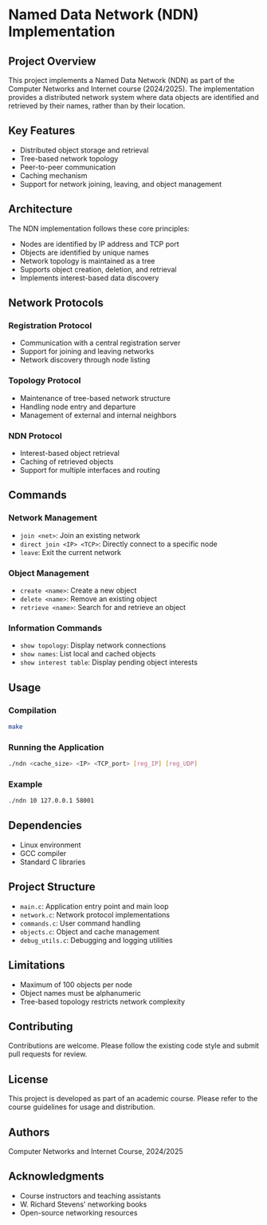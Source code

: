 # Named Data Network (NDN) Implementation

## Project Overview

This project implements a Named Data Network (NDN) as part of the Computer Networks and Internet course (2024/2025). The implementation provides a distributed network system where data objects are identified and retrieved by their names, rather than by their location.

## Key Features

- Distributed object storage and retrieval
- Tree-based network topology
- Peer-to-peer communication
- Caching mechanism
- Support for network joining, leaving, and object management

## Architecture

The NDN implementation follows these core principles:

- Nodes are identified by IP address and TCP port
- Objects are identified by unique names
- Network topology is maintained as a tree
- Supports object creation, deletion, and retrieval
- Implements interest-based data discovery

## Network Protocols

### Registration Protocol
- Communication with a central registration server
- Support for joining and leaving networks
- Network discovery through node listing

### Topology Protocol
- Maintenance of tree-based network structure
- Handling node entry and departure
- Management of external and internal neighbors

### NDN Protocol
- Interest-based object retrieval
- Caching of retrieved objects
- Support for multiple interfaces and routing

## Commands

### Network Management
- `join <net>`: Join an existing network
- `direct join <IP> <TCP>`: Directly connect to a specific node
- `leave`: Exit the current network

### Object Management
- `create <name>`: Create a new object
- `delete <name>`: Remove an existing object
- `retrieve <name>`: Search for and retrieve an object

### Information Commands
- `show topology`: Display network connections
- `show names`: List local and cached objects
- `show interest table`: Display pending object interests

## Usage

### Compilation
```bash
make
```

### Running the Application
```bash
./ndn <cache_size> <IP> <TCP_port> [reg_IP] [reg_UDP]
```

### Example
```bash
./ndn 10 127.0.0.1 58001
```

## Dependencies
- Linux environment
- GCC compiler
- Standard C libraries

## Project Structure
- `main.c`: Application entry point and main loop
- `network.c`: Network protocol implementations
- `commands.c`: User command handling
- `objects.c`: Object and cache management
- `debug_utils.c`: Debugging and logging utilities

## Limitations
- Maximum of 100 objects per node
- Object names must be alphanumeric
- Tree-based topology restricts network complexity

## Contributing
Contributions are welcome. Please follow the existing code style and submit pull requests for review.

## License
This project is developed as part of an academic course. Please refer to the course guidelines for usage and distribution.

## Authors
Computer Networks and Internet Course, 2024/2025

## Acknowledgments
- Course instructors and teaching assistants
- W. Richard Stevens' networking books
- Open-source networking resources
